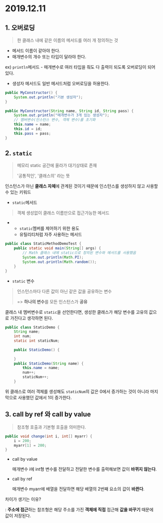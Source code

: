 # 2019.12.11

## 1. 오버로딩

> 한 클래스 내에 같은 이름의 메서드를 여러 개 정의하는 것

* 메서드 이름이 같아야 한다.
* 매개변수의 개수 또는 타입이 달라야 한다.

ex) `println`메서드 - 매개변수로 여러 타입을 줘도 다 출력이 되도록 오버로딩이 되어 있다.

* 생성자 메서드도 일반 메서드처럼 오버로딩을 허용한다.

```java
public MyConstructor() {
	System.out.println("기본 생성자");
}
	
public MyConstructor(String name, String id, String pass) {
	System.out.println("매개변수가 3개 있는 생성자");
	// 멤버변수(인스턴스 변수, 객체 변수)를 초기화
	this.name = name;
	this.id = id;
	this.pass = pass;
}
```

## 2. `static`

> 메모리 static 공간에 올라가 대기상태로 존재
>
> '공통적인', '클래스의' 라는 뜻

인스턴스가 아닌 **클래스 자체**에 관계된 것이기 때문에 인스턴스를 생성하지 않고 사용할 수 있는 키워드

* `static`메서드

> 객체 생성없이 클래스 이름만으로 접근가능한 메서드

* 
  * `static`멤버를 제어하기 위한 용도
  * 유틸리티처럼 자주 사용하는 메서드

```java
public class StaticMethodDemoTest {
	public static void main(String[] args) {
        // Math 클래스 내에 static으로 정의된 변수와 메서드를 사용했음
		System.out.println(Math.PI);
		System.out.println(Math.random());
	}
}
```

* `static` 변수

> 인스턴스마다 다른 값이 아닌 같은 값을 공유하는 변수
>
> => **하나의 변수**를 모든 인스턴스가 **공유**

클래스 내 멤버변수로 `static`을 선언한다면, 생성한 클래스가 해당 변수를 고유의 값으로 가진다고 생각하면 된다. 

```java
public class StaticDemo {
	String name;
	int num;
	static int staticNum;
	
	public StaticDemo() {
		
	}
	public StaticDemo(String name) {
		this.name = name;
		num++;
		staticNum++;
	}
```

위 클래스로 여러 객체를 생성해도 `staticNum`의 값은 0에서 증가하는 것이 아니라 마지막으로 사용했던 값에서 1이 증가한다.

## 3. call by ref 와 call by value

> 참조형 호출과 기본형 호출을 의미한다.

```java
public void change(int i, int[] myarr) {
	i = 200;
	myarr[1] = 200;
}
```

* call by value

  매개변수 i에 int형 변수를 전달하고 전달한 변수를 출력해보면 값이 **바뀌지 않는다**.

* call by ref

  매개변수 myarr에 배열을 전달하면 해당 배열의 2번째 요소의 값이 **바뀐다**.

차이가 생기는 이유?

:  **주소에 접근**하는 참조형은 해당 주소를 가진 **객체에 직접** 접근해 **값을 바꾸기** 때문에 값이 저장된다.

